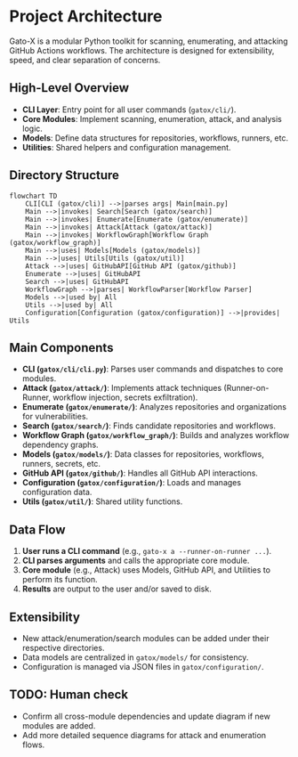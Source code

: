 # Project Architecture

Gato-X is a modular Python toolkit for scanning, enumerating, and attacking GitHub Actions workflows. The architecture is designed for extensibility, speed, and clear separation of concerns.

## High-Level Overview

- **CLI Layer**: Entry point for all user commands (`gatox/cli/`).
- **Core Modules**: Implement scanning, enumeration, attack, and analysis logic.
- **Models**: Define data structures for repositories, workflows, runners, etc.
- **Utilities**: Shared helpers and configuration management.

## Directory Structure

```mermaid
flowchart TD
    CLI[CLI (gatox/cli)] -->|parses args| Main[main.py]
    Main -->|invokes| Search[Search (gatox/search)]
    Main -->|invokes| Enumerate[Enumerate (gatox/enumerate)]
    Main -->|invokes| Attack[Attack (gatox/attack)]
    Main -->|invokes| WorkflowGraph[Workflow Graph (gatox/workflow_graph)]
    Main -->|uses| Models[Models (gatox/models)]
    Main -->|uses| Utils[Utils (gatox/util)]
    Attack -->|uses| GitHubAPI[GitHub API (gatox/github)]
    Enumerate -->|uses| GitHubAPI
    Search -->|uses| GitHubAPI
    WorkflowGraph -->|parses| WorkflowParser[Workflow Parser]
    Models -->|used by| All
    Utils -->|used by| All
    Configuration[Configuration (gatox/configuration)] -->|provides| Utils
```

## Main Components

- **CLI (`gatox/cli/cli.py`)**: Parses user commands and dispatches to core modules.
- **Attack (`gatox/attack/`)**: Implements attack techniques (Runner-on-Runner, workflow injection, secrets exfiltration).
- **Enumerate (`gatox/enumerate/`)**: Analyzes repositories and organizations for vulnerabilities.
- **Search (`gatox/search/`)**: Finds candidate repositories and workflows.
- **Workflow Graph (`gatox/workflow_graph/`)**: Builds and analyzes workflow dependency graphs.
- **Models (`gatox/models/`)**: Data classes for repositories, workflows, runners, secrets, etc.
- **GitHub API (`gatox/github/`)**: Handles all GitHub API interactions.
- **Configuration (`gatox/configuration/`)**: Loads and manages configuration data.
- **Utils (`gatox/util/`)**: Shared utility functions.

## Data Flow

1. **User runs a CLI command** (e.g., `gato-x a --runner-on-runner ...`).
2. **CLI parses arguments** and calls the appropriate core module.
3. **Core module** (e.g., Attack) uses Models, GitHub API, and Utilities to perform its function.
4. **Results** are output to the user and/or saved to disk.

## Extensibility

- New attack/enumeration/search modules can be added under their respective directories.
- Data models are centralized in `gatox/models/` for consistency.
- Configuration is managed via JSON files in `gatox/configuration/`.

## TODO: Human check
- Confirm all cross-module dependencies and update diagram if new modules are added.
- Add more detailed sequence diagrams for attack and enumeration flows.
